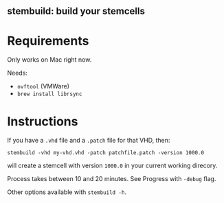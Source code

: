 ## stembuild: build your stemcells

# Requirements

Only works on Mac right now.

Needs:

* `ovftool` (VMWare)
* `brew install librsync`

# Instructions

If you have a `.vhd` file and a `.patch` file for that VHD, then:

```
stembuild -vhd my-vhd.vhd -patch patchfile.patch -version 1000.0
```

will create a stemcell with version `1000.0` in your current working direcory.

Process takes between 10 and 20 minutes. See Progress with `-debug` flag.

Other options available with `stembuild -h`.
